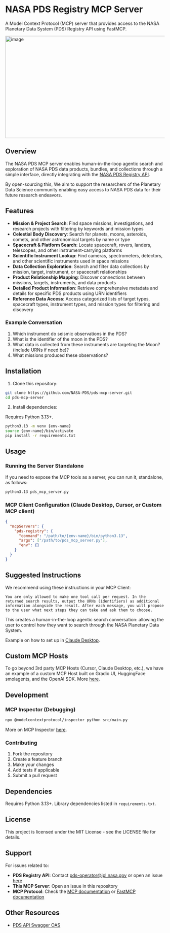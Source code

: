# NASA PDS Registry MCP Server

A Model Context Protocol (MCP) server that provides access to the NASA Planetary Data System (PDS) Registry API using FastMCP.

<img width="512" height="322" alt="image" src="https://github.com/user-attachments/assets/55d3b3ce-2ac2-4359-a23f-1b1d55efd648" />

## Overview

The NASA PDS MCP server enables human-in-the-loop agentic search and exploration of NASA PDS data products, bundles, and collections through a simple interface, directly integrating with the [NASA PDS Registry API](https://nasa-pds.github.io/pds-api/).

By open-sourcing this, We aim to support the researchers of the Planetary Data Science community enabling easy access to NASA PDS data for their future research endeavors.

## Features

- **Mission & Project Search**: Find space missions, investigations, and research projects with filtering by keywords and mission types
- **Celestial Body Discovery**: Search for planets, moons, asteroids, comets, and other astronomical targets by name or type
- **Spacecraft & Platform Search**: Locate spacecraft, rovers, landers, telescopes, and other instrument-carrying platforms
- **Scientific Instrument Lookup**: Find cameras, spectrometers, detectors, and other scientific instruments used in space missions
- **Data Collection Exploration**: Search and filter data collections by mission, target, instrument, or spacecraft relationships
- **Product Relationship Mapping**: Discover connections between missions, targets, instruments, and data products
- **Detailed Product Information**: Retrieve comprehensive metadata and details for specific PDS products using URN identifiers
- **Reference Data Access**: Access categorized lists of target types, spacecraft types, instrument types, and mission types for filtering and discovery

### Example Conversation

1. Which instrument do seismic observations in the PDS?
2. What is the identifier of the moon in the PDS?
3. What data is collected from these instruments are targeting the Moon? (include URNs if need be)?
4. What missions produced these observations?

## Installation

1. Clone this repository:

```bash
git clone https://github.com/NASA-PDS/pds-mcp-server.git
cd pds-mcp-server
```

2. Install dependencies:

Requires Python 3.13+.

```bash
python3.13 -m venv {env-name}
source {env-name}/bin/activate
pip install -r requirements.txt
```

## Usage

### Running the Server Standalone

If you need to expose the MCP tools as a server, you can run it, standalone, as follows:

```bash
python3.13 pds_mcp_server.py
```

### MCP Client Configuration (Claude Desktop, Cursor, or Custom MCP client)

```json
{
  "mcpServers": {
    "pds-registry": {
      "command": "/path/to/{env-name}/bin/python3.13",
      "args": ["/path/to/pds_mcp_server.py"],
      "env": {}
    }
  }
}
```

## Suggested Instructions

We recommend using these instructions in your MCP Client:

```
You are only allowed to make one tool call per request. In the returned search results, output the URNs (identifiers) as additional information alongside the result. After each message, you will propose to the user what next steps they can take and ask them to choose.
```

This creates a human-in-the-loop agentic search conversation: allowing the user to control how they want to search through the NASA Planetary Data System.

Example on how to set up in [Claude Desktop](./Claude_Desktop.md).

## Custom MCP Hosts

To go beyond 3rd party MCP Hosts (Cursor, Claude Desktop, etc.), we have an example of a custom MCP Host built on Gradio UI, HuggingFace smolagents, and the OpenAI SDK. More [here](./src/gradio/README.md).

## Development

### MCP Inspector (Debugging)

```bash
npx @modelcontextprotocol/inspector python src/main.py
```

More on MCP Inspector [here](https://modelcontextprotocol.io/legacy/tools/inspector).

### Contributing

1. Fork the repository
2. Create a feature branch
3. Make your changes
4. Add tests if applicable
5. Submit a pull request

## Dependencies

Requires Python 3.13+. Library dependencies listed in `requirements.txt`.

## License

This project is licensed under the MIT License - see the LICENSE file for details.

## Support

For issues related to:

- **PDS Registry API**: Contact pds-operator@jpl.nasa.gov or open an issue [here](https://github.com/NASA-PDS/pds-api)
- **This MCP Server**: Open an issue in this repository
- **MCP Protocol**: Check the [MCP documentation](https://modelcontextprotocol.io/) or [FastMCP documentation](https://gofastmcp.com/getting-started/welcome)

## Other Resources

- [PDS API Swagger OAS](https://pds.mcp.nasa.gov/api/search/1/swagger-ui/index.html)
